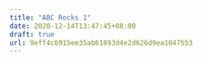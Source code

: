 ```yaml
---
title: "ABC Rocks 1"
date: 2020-12-14T13:47:45+08:00
draft: true
url: 9eff4c6915ee35ab61893d4e2d626d9ea1047553
---
```


